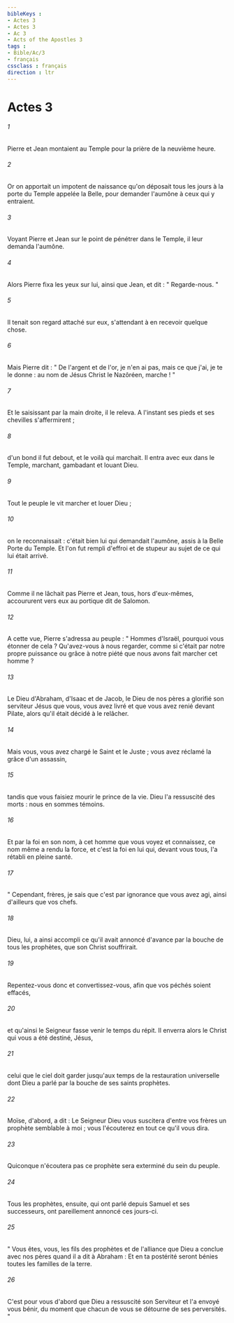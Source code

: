 ```yaml
---
bibleKeys : 
- Actes 3
- Actes 3
- Ac 3
- Acts of the Apostles 3
tags : 
- Bible/Ac/3
- français
cssclass : français
direction : ltr
---
```


# Actes 3

###### 1
Pierre et Jean montaient au Temple pour la prière de la neuvième heure. 
###### 2
Or on apportait un impotent de naissance qu'on déposait tous les jours à la porte du Temple appelée la Belle, pour demander l'aumône à ceux qui y entraient. 
###### 3
Voyant Pierre et Jean sur le point de pénétrer dans le Temple, il leur demanda l'aumône. 
###### 4
Alors Pierre fixa les yeux sur lui, ainsi que Jean, et dit : " Regarde-nous. " 
###### 5
Il tenait son regard attaché sur eux, s'attendant à en recevoir quelque chose. 
###### 6
Mais Pierre dit : " De l'argent et de l'or, je n'en ai pas, mais ce que j'ai, je te le donne : au nom de Jésus Christ le Nazôréen, marche ! " 
###### 7
Et le saisissant par la main droite, il le releva. A l'instant ses pieds et ses chevilles s'affermirent ; 
###### 8
d'un bond il fut debout, et le voilà qui marchait. Il entra avec eux dans le Temple, marchant, gambadant et louant Dieu. 
###### 9
Tout le peuple le vit marcher et louer Dieu ; 
###### 10
on le reconnaissait : c'était bien lui qui demandait l'aumône, assis à la Belle Porte du Temple. Et l'on fut rempli d'effroi et de stupeur au sujet de ce qui lui était arrivé. 
###### 11
Comme il ne lâchait pas Pierre et Jean, tous, hors d'eux-mêmes, accoururent vers eux au portique dit de Salomon. 
###### 12
A cette vue, Pierre s'adressa au peuple : " Hommes d'Israël, pourquoi vous étonner de cela ? Qu'avez-vous à nous regarder, comme si c'était par notre propre puissance ou grâce à notre piété que nous avons fait marcher cet homme ? 
###### 13
Le Dieu d'Abraham, d'Isaac et de Jacob, le Dieu de nos pères a glorifié son serviteur Jésus que vous, vous avez livré et que vous avez renié devant Pilate, alors qu'il était décidé à le relâcher. 
###### 14
Mais vous, vous avez chargé le Saint et le Juste ; vous avez réclamé la grâce d'un assassin, 
###### 15
tandis que vous faisiez mourir le prince de la vie. Dieu l'a ressuscité des morts : nous en sommes témoins. 
###### 16
Et par la foi en son nom, à cet homme que vous voyez et connaissez, ce nom même a rendu la force, et c'est la foi en lui qui, devant vous tous, l'a rétabli en pleine santé. 
###### 17
" Cependant, frères, je sais que c'est par ignorance que vous avez agi, ainsi d'ailleurs que vos chefs. 
###### 18
Dieu, lui, a ainsi accompli ce qu'il avait annoncé d'avance par la bouche de tous les prophètes, que son Christ souffrirait. 
###### 19
Repentez-vous donc et convertissez-vous, afin que vos péchés soient effacés, 
###### 20
et qu'ainsi le Seigneur fasse venir le temps du répit. Il enverra alors le Christ qui vous a été destiné, Jésus, 
###### 21
celui que le ciel doit garder jusqu'aux temps de la restauration universelle dont Dieu a parlé par la bouche de ses saints prophètes. 
###### 22
Moïse, d'abord, a dit : Le Seigneur Dieu vous suscitera d'entre vos frères un prophète semblable à moi ; vous l'écouterez en tout ce qu'il vous dira. 
###### 23
Quiconque n'écoutera pas ce prophète sera exterminé du sein du peuple. 
###### 24
Tous les prophètes, ensuite, qui ont parlé depuis Samuel et ses successeurs, ont pareillement annoncé ces jours-ci. 
###### 25
" Vous êtes, vous, les fils des prophètes et de l'alliance que Dieu a conclue avec nos pères quand il a dit à Abraham : Et en ta postérité seront bénies toutes les familles de la terre. 
###### 26
C'est pour vous d'abord que Dieu a ressuscité son Serviteur et l'a envoyé vous bénir, du moment que chacun de vous se détourne de ses perversités. " 
